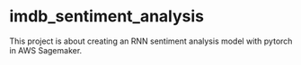 # imdb_sentiment_analysis
This project is about creating an RNN sentiment analysis model with pytorch in AWS Sagemaker. 
